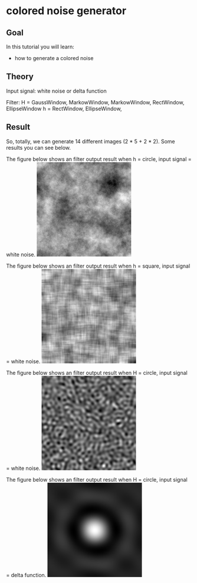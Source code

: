colored noise generator
==========================

Goal
----

In this tutorial you will learn:

-   how to generate a colored noise

Theory
------
Input signal: 
white noise or delta function

Filter:
H = GaussWindow, MarkowWindow, MarkowWindow, RectWindow, EllipseWindow
h = RectWindow, EllipseWindow, 

Result
------
So, totally, we can generate 14 different images (2 * 5 + 2 * 2).
Some results you can see below.

The figure below shows an filter output result when h = circle, input signal = white noise.
![1](/www/images/h=circle_signal=noise.jpg)

The figure below shows an filter output result when h = square, input signal = white noise.
![2](/www/images/h=square_signal=noise.jpg)

The figure below shows an filter output result when H = circle, input signal = white noise.
![3](/www/images/HH=circle_signal=noise.jpg)

The figure below shows an filter output result when H = circle, input signal = delta function.
![4](/www/images/H=circle_signal=delta.jpg)
